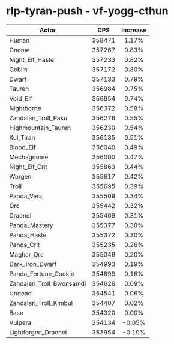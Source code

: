 # rlp-tyran-push - vf-yogg-cthun
| Actor | DPS | Increase |
|---|:---:|:---:|
|Human|358471|1.17%|
|Gnome|357267|0.83%|
|Night_Elf_Haste|357233|0.82%|
|Goblin|357172|0.80%|
|Dwarf|357133|0.79%|
|Tauren|356984|0.75%|
|Void_Elf|356954|0.74%|
|Nightborne|356372|0.58%|
|Zandalari_Troll_Paku|356276|0.55%|
|Highmountain_Tauren|356230|0.54%|
|Kul_Tiran|356135|0.51%|
|Blood_Elf|356040|0.49%|
|Mechagnome|356000|0.47%|
|Night_Elf_Crit|355863|0.44%|
|Worgen|355817|0.42%|
|Troll|355695|0.39%|
|Panda_Vers|355509|0.34%|
|Orc|355442|0.32%|
|Draenei|355409|0.31%|
|Panda_Mastery|355377|0.30%|
|Panda_Haste|355372|0.30%|
|Panda_Crit|355235|0.26%|
|Maghar_Orc|355046|0.20%|
|Dark_Iron_Dwarf|354993|0.19%|
|Panda_Fortune_Cookie|354899|0.16%|
|Zandalari_Troll_Bwonsamdi|354626|0.09%|
|Undead|354541|0.06%|
|Zandalari_Troll_Kimbul|354407|0.02%|
|Base|354320|0.00%|
|Vulpera|354134|-0.05%|
|Lightforged_Draenei|353954|-0.10%|
